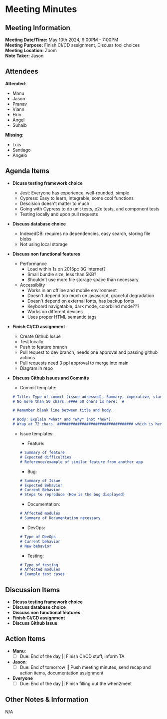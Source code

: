 # Meeting Minutes

## Meeting Information

**Meeting Date/Time:** May 10th 2024, 6:00PM - 7:00PM  
**Meeting Purpose:** Finish CI/CD assignment, Discuss tool choices  
**Meeting Location:** Zoom  
**Note Taker:** Jason

## Attendees

**Attended**:

- Manu
- Jason
- Pranav
- Viann
- Ekin
- Angel
- Suhaib

**Missing**:

- Luis
- Santiago
- Angelo

## Agenda Items

- **Dicuss testing framework choice**
  - Jest: Everyone has experience, well-rounded, simple
  - Cypress: Easy to learn, integrable, some cool functions
  - Descision doesn't matter to much
  - Going with Cypress to do unit tests, e2e tests, and component tests
  - Testing locally and upon pull requests
- **Discuss database choice**
  - IndexedDB: requires no dependencies, easy search, storing file blobs
  - Not using local storage
- **Discuss non functional features**
  - Performance
    - Load within 1s on 2015pc 3G internet?
    - Small bundle size, less than 5KB?
    - Shouldn't use more file storage space than necessary
  - Accessiblity
    - Works in an offline and mobile environment
    - Doesn't depend too much on javascript, graceful degradation
    - Doesn't depend on external fonts, has backup fonts
    - Keyboard navigatable, dark mode, colorblind mode???
    - Works on different devices
    - Uses proper HTML semantic tags
- **Finish CI/CD assignment**
  - Create Github Issue
  - Test locally
  - Push to feature branch
  - Pull request to dev branch, needs one approval and passing github actions
  - Pull requests need 3 ppl approval to merge into main
  - Diagram in repo
- **Discuss Github Issues and Commits**
  - Commit template:

  ```Markdown
  # Title: Type of commit (issue adressed), Summary, imperative, start upper case, don't end with a period
  # No more than 50 chars. #### 50 chars is here:  #

  # Remember blank line between title and body.

  # Body: Explain *what* and *why* (not *how*).
  # Wrap at 72 chars. ################################## which is here:  #
  ```

  - Issue templates:
    - Feature:

    ```Markdown
    # Summary of feature
    # Expected difficulties
    # Reference/example of similar feature from another app
    ```

    - Bug:

    ```Markdown
    # Summary of Issue
    # Expected Behavior
    # Current Behavior
    # Steps to reproduce (How is the bug displayed)
    ```

    - Documentation:

    ```Markdown
    # Affected modules
    # Summary of Documentation necessary
    ```

    - DevOps:

    ```Markdown
    # Type of DevOps
    # Current behavior
    # New behavior
    ```

    - Testing:

    ```Markdown
    # Type of testing
    # Affected modules
    # Example test cases
    ```

## Discussion Items

- **Dicuss testing framework choice**
- **Discuss database choice**
- **Discuss non functional features**
- **Finish CI/CD assignment**
- **Discuss Github Issue**

## Action Items

- **Manu**:
  - [ ] Due: End of the day || Finish CI/CD stuff, inform TA
- **Jason**:
  - [ ] Due: End of tomorrow || Push meeting minutes, send recap and action items, documentation assignment
- **Everyone**
  - [ ] Due: End of the day || Finish filling out the when2meet

## Other Notes & Information

N/A
